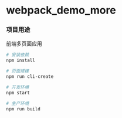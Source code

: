 # webpack_demo_more

### 项目用途
前端多页面应用

```bash
# 安装依赖
npm install

# 页面搭建
npm run cli-create

# 开发环境
npm start

# 生产环境
npm run build


```